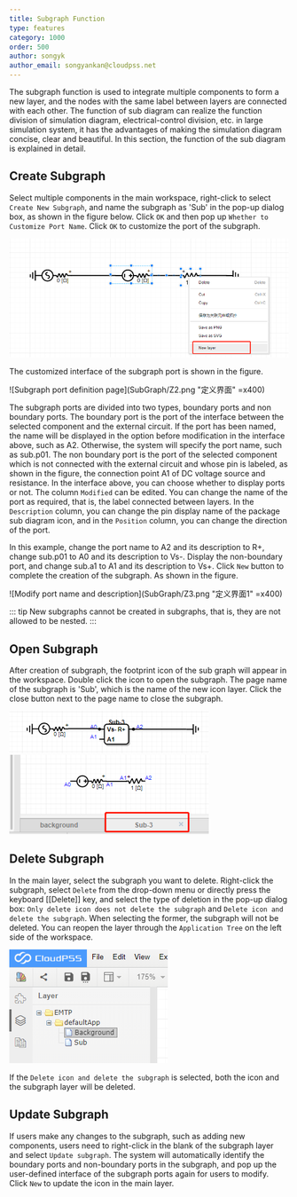 ```yaml
---
title: Subgraph Function
type: features
category: 1000
order: 500
author: songyk
author_email: songyankan@cloudpss.net
---
```


The subgraph function is used to integrate multiple components to form a new layer, and the nodes with the same label between layers are connected with each other. The function of sub diagram can realize the function division of simulation diagram, electrical-control division, etc. in large simulation system, it has the advantages of making the simulation diagram concise, clear and beautiful. In this section, the function of the sub diagram is explained in detail.

## Create Subgraph

Select multiple components in the main workspace, right-click to select `Create New Subgraph`, and name the subgraph as 'Sub' in the pop-up dialog box, as shown in the figure below. Click `OK` and then pop up `Whether to Customize Port Name`. Click `OK` to customize the port of  the subgraph.

![Creating subgraph options](SubGraph/Z1.png "创建子图")

The customized interface of the subgraph port is shown in the figure.

![Subgraph port definition page](SubGraph/Z2.png "定义界面" =x400)

The subgraph ports are divided into two types, boundary ports and non boundary ports. The boundary port is the port of the interface between the selected component and the external circuit. If the port has been named, the name will be displayed in the option before modification in the interface above, such as A2. Otherwise, the system will specify the port name, such as sub.p01. The non boundary port is the port of the selected component which is not connected with the external circuit and whose pin is labeled, as shown in the figure, the connection point A1 of DC voltage source and resistance. In the interface above, you can choose whether to display ports or not. The column `Modified` can be edited. You can change the name of the port as required, that is, the label connected between layers. In the `Description` column, you can change the pin display name of the package sub diagram icon, and in the `Position` column, you can change the direction of the port.

In this example, change the port name to A2 and its description to R+, change sub.p01 to A0 and its description to Vs-. Display the non-boundary port, and change sub.a1 to A1 and its description to Vs+. Click `New` button to complete the creation of the subgraph. As shown in the figure.

![Modify port name and description](SubGraph/Z3.png "定义界面1" =x400)

::: tip
New subgraphs cannot be created in subgraphs, that is, they are not allowed to be nested.
:::

## Open Subgraph

After creation of subgraph, the footprint icon of the sub graph will appear in the workspace. Double click the icon to open the subgraph. The page name of the subgraph is 'Sub', which is the name of the new icon layer. Click the close button next to the page name to close the subgraph.

![Icon after encapsulation of subgraph](SubGraph/Z4.png "子图")
![Circuit inside the subgraph](SubGraph/Z5.png "打开子图")

## Delete Subgraph

In the main layer, select the subgraph you want to delete. Right-click the subgraph, select `Delete` from the drop-down menu or directly press the keyboard [[Delete]] key, and select the type of deletion in the pop-up dialog box: `Only delete icon does not delete the subgraph` and `Delete icon and delete the subgraph`. When selecting the former, the subgraph will not be deleted. You can reopen the layer through the `Application Tree` on the left side of the workspace. 

![Opening a subgraph from the application tree](SubGraph/Z6.png "打开删除子图")

If the `Delete icon and delete the subgraph` is selected, both the icon and the subgraph layer will be deleted.

## Update Subgraph

If users make any changes to the subgraph, such as adding new components, users need to right-click in the blank of the subgraph layer and select `Update subgraph`. The system will automatically identify the boundary ports and non-boundary ports in the subgraph, and pop up the user-defined interface of the subgraph ports again for users to modify. Click `New` to update the icon in the main layer.



